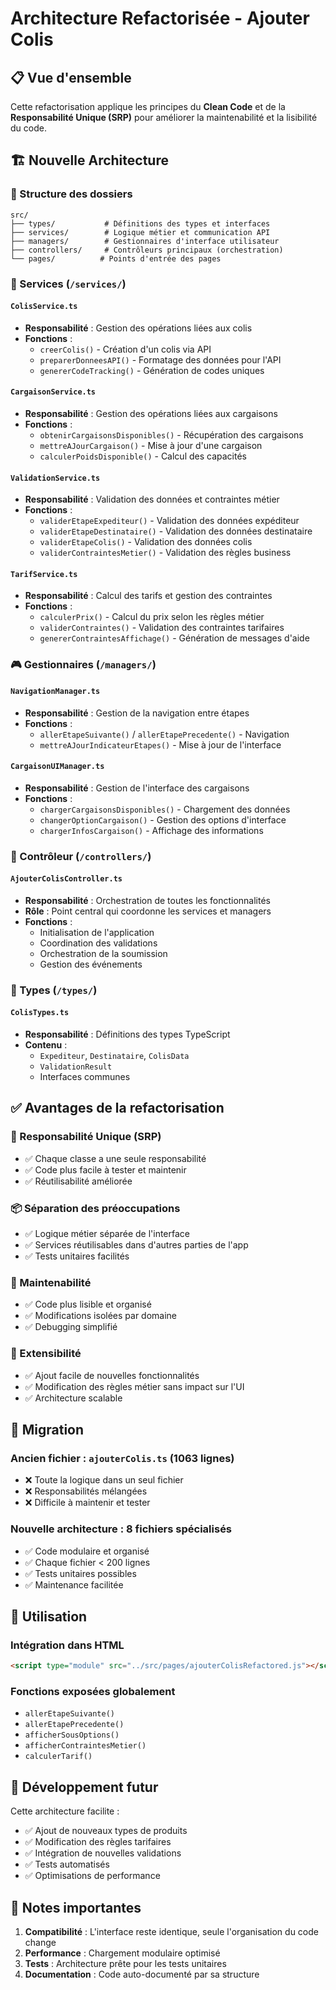 # Architecture Refactorisée - Ajouter Colis

## 📋 Vue d'ensemble

Cette refactorisation applique les principes du **Clean Code** et de la **Responsabilité Unique (SRP)** pour améliorer la maintenabilité et la lisibilité du code.

## 🏗️ Nouvelle Architecture

### 📁 Structure des dossiers

```
src/
├── types/           # Définitions des types et interfaces
├── services/        # Logique métier et communication API
├── managers/        # Gestionnaires d'interface utilisateur
├── controllers/     # Contrôleurs principaux (orchestration)
└── pages/          # Points d'entrée des pages
```

### 🔧 Services (`/services/`)

#### `ColisService.ts`
- **Responsabilité** : Gestion des opérations liées aux colis
- **Fonctions** :
  - `creerColis()` - Création d'un colis via API
  - `preparerDonneesAPI()` - Formatage des données pour l'API
  - `genererCodeTracking()` - Génération de codes uniques

#### `CargaisonService.ts`
- **Responsabilité** : Gestion des opérations liées aux cargaisons
- **Fonctions** :
  - `obtenirCargaisonsDisponibles()` - Récupération des cargaisons
  - `mettreAJourCargaison()` - Mise à jour d'une cargaison
  - `calculerPoidsDisponible()` - Calcul des capacités

#### `ValidationService.ts`
- **Responsabilité** : Validation des données et contraintes métier
- **Fonctions** :
  - `validerEtapeExpediteur()` - Validation des données expéditeur
  - `validerEtapeDestinataire()` - Validation des données destinataire
  - `validerEtapeColis()` - Validation des données colis
  - `validerContraintesMetier()` - Validation des règles business

#### `TarifService.ts`
- **Responsabilité** : Calcul des tarifs et gestion des contraintes
- **Fonctions** :
  - `calculerPrix()` - Calcul du prix selon les règles métier
  - `validerContraintes()` - Validation des contraintes tarifaires
  - `genererContraintesAffichage()` - Génération de messages d'aide

### 🎮 Gestionnaires (`/managers/`)

#### `NavigationManager.ts`
- **Responsabilité** : Gestion de la navigation entre étapes
- **Fonctions** :
  - `allerEtapeSuivante()` / `allerEtapePrecedente()` - Navigation
  - `mettreAJourIndicateurEtapes()` - Mise à jour de l'interface

#### `CargaisonUIManager.ts`
- **Responsabilité** : Gestion de l'interface des cargaisons
- **Fonctions** :
  - `chargerCargaisonsDisponibles()` - Chargement des données
  - `changerOptionCargaison()` - Gestion des options d'interface
  - `chargerInfosCargaison()` - Affichage des informations

### 🎯 Contrôleur (`/controllers/`)

#### `AjouterColisController.ts`
- **Responsabilité** : Orchestration de toutes les fonctionnalités
- **Rôle** : Point central qui coordonne les services et managers
- **Fonctions** :
  - Initialisation de l'application
  - Coordination des validations
  - Orchestration de la soumission
  - Gestion des événements

### 📄 Types (`/types/`)

#### `ColisTypes.ts`
- **Responsabilité** : Définitions des types TypeScript
- **Contenu** :
  - `Expediteur`, `Destinataire`, `ColisData`
  - `ValidationResult`
  - Interfaces communes

## ✅ Avantages de la refactorisation

### 🎯 Responsabilité Unique (SRP)
- ✅ Chaque classe a une seule responsabilité
- ✅ Code plus facile à tester et maintenir
- ✅ Réutilisabilité améliorée

### 📦 Séparation des préoccupations
- ✅ Logique métier séparée de l'interface
- ✅ Services réutilisables dans d'autres parties de l'app
- ✅ Tests unitaires facilités

### 🔧 Maintenabilité
- ✅ Code plus lisible et organisé
- ✅ Modifications isolées par domaine
- ✅ Debugging simplifié

### 🚀 Extensibilité
- ✅ Ajout facile de nouvelles fonctionnalités
- ✅ Modification des règles métier sans impact sur l'UI
- ✅ Architecture scalable

## 🔄 Migration

### Ancien fichier : `ajouterColis.ts` (1063 lignes)
- ❌ Toute la logique dans un seul fichier
- ❌ Responsabilités mélangées
- ❌ Difficile à maintenir et tester

### Nouvelle architecture : 8 fichiers spécialisés
- ✅ Code modulaire et organisé
- ✅ Chaque fichier < 200 lignes
- ✅ Tests unitaires possibles
- ✅ Maintenance facilitée

## 🎯 Utilisation

### Intégration dans HTML
```html
<script type="module" src="../src/pages/ajouterColisRefactored.js"></script>
```

### Fonctions exposées globalement
- `allerEtapeSuivante()`
- `allerEtapePrecedente()`
- `afficherSousOptions()`
- `afficherContraintesMetier()`
- `calculerTarif()`

## 🔧 Développement futur

Cette architecture facilite :
- ✅ Ajout de nouveaux types de produits
- ✅ Modification des règles tarifaires
- ✅ Intégration de nouvelles validations
- ✅ Tests automatisés
- ✅ Optimisations de performance

## 📝 Notes importantes

1. **Compatibilité** : L'interface reste identique, seule l'organisation du code change
2. **Performance** : Chargement modulaire optimisé
3. **Tests** : Architecture prête pour les tests unitaires
4. **Documentation** : Code auto-documenté par sa structure
